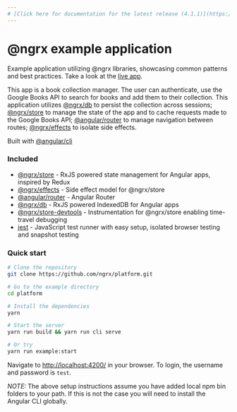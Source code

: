 ```yaml
---
# [Click here for documentation for the latest release (4.1.1)](https://github.com/ngrx/platform/blob/v4.1.1/example-app/README.md)
---
```


# @ngrx example application

Example application utilizing @ngrx libraries, showcasing common patterns and best practices.
Take a look at the [live app](https://ngrx.github.io/platform/example-app/).

This app is a book collection manager. The user can authenticate, use the Google Books API to search for
books and add them to their collection. This application utilizes [@ngrx/db](https://github.com/ngrx/db)
to persist the collection across sessions; [@ngrx/store](https://github.com/ngrx/store) to manage
the state of the app and to cache requests made to the Google Books API;
[@angular/router](https://github.com/angular/angular) to manage navigation between routes;
[@ngrx/effects](https://github.com/ngrx/effects) to isolate side effects.

Built with [@angular/cli](https://github.com/angular/angular-cli)

### Included
 - [@ngrx/store](https://github.com/ngrx/store) - RxJS powered state management for Angular apps, inspired by Redux
 - [@ngrx/effects](https://github.com/ngrx/effects) - Side effect model for @ngrx/store
 - [@angular/router](https://github.com/angular/angular) - Angular Router
 - [@ngrx/db](https://github.com/ngrx/db) - RxJS powered IndexedDB for Angular apps
 - [@ngrx/store-devtools](https://github.com/ngrx/store-devtools) - Instrumentation for @ngrx/store enabling time-travel debugging
 - [jest](https://facebook.github.io/jest/) - JavaScript test runner with easy setup, isolated browser testing and snapshot testing

### Quick start

```bash
# Clone the repository
git clone https://github.com/ngrx/platform.git

# Go to the example directory
cd platform

# Install the dependencies
yarn

# Start the server
yarn run build && yarn run cli serve

# Or try
yarn run example:start
```

Navigate to [http://localhost:4200/](http://localhost:4200/) in your browser. To login, the username and password is `test`.
 

_NOTE:_ The above setup instructions assume you have added local npm bin folders to your path.
If this is not the case you will need to install the Angular CLI globally.
